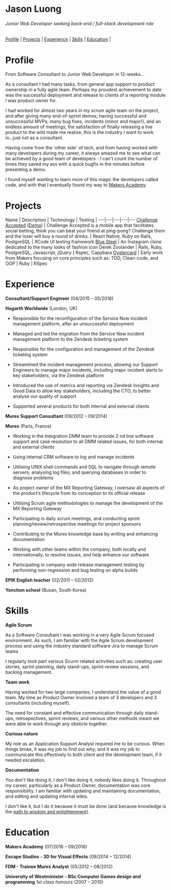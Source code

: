 # Jason Luong
###### *Junior Web Developer seeking back-end / full-stack development role*

[Profile](#profile) | [Projects](#projects) | [Experience](#experience) |  [Skills](#skills) | [Education](#education) |

# Profile

From Software Consultant to Junior Web Developer in 12-weeks...

As a consultant I had many tasks, from general app support to product ownership in a fully agile team. Perhaps my proudest achievement to date was the successful deployment and release to clients of a reporting module I was product owner for.

I had worked for almost two years in my scrum agile team on the project, and after giving many end-of-sprint demos; having successful and unsuccessful MVPs; many bug fixes, incidents (minor and major!), and an endless amount of meetings, the satisfaction of finally releasing a live product to the wild made me realise, this is the industry I want to work in...just not as a consultant.

Having come from the 'other side' of tech, and from having worked with many developers during my career, it always amazed me to see what can be achieved by a good team of developers - I can't count the number of times they saved my ass with a quick bugfix in the minutes before presenting a demo.

I found myself wanting to learn more of this magic the developers called code, and with that I eventually found my way to [Makers Academy](www.makersacademy.com).

# Projects

Name | Description | Technology | Testing |
---|---|---|---|---
 [Challenge Accepted](https://github.com/challenge-accepted-team) ([Demo](https://vimeo.com/182997446)) | Challenge Accepted is a mobile app that facilitates social betting, think you can beat your friend at ping-pong? Challenge them and the loser will buy a round of drinks. | React Native, Ruby on Rails, PostgreSQL | XCode UI testing framework
 [Blue Steel](https://github.com/j-luong/Blue-Steel-instagram-challenge) | An Instagram clone dedicated to the many looks of fashion icon Derek Zoolander | Rails, Ruby, PostgreSQL, Javascript, jQuery | Rspec, Capybara
 [Oystercard](https://github.com/j-luong/oystercard) | Early work from Makers focusing on core principles such as: TDD, Clean-code, and OOP | Ruby | RSpec

# Experience

**Consultant/Support Engineer** (04/2015 – 05/2016)

**Hogarth Worldwide** (London, UK)

* Responsible for the reconfiguration of the Service Now incident management platform, after an unsuccessful deployment

* Managed and led the migration from the Service Now incident management platform to the Zendesk ticketing system

* Responsible for the configuration and management of the Zendesk ticketing system

* Streamlined the incident management process, allowing our Support Engineers to manage major incidents, including major incident alerts to key stakeholders, via the Zendesk platform

* Introduced the use of metrics and reporting via Zendesk Insights and Good Data to allow key stakeholders, including the CTO, to better analyse our quality of support

* Supported several products for both internal and external clients

**Murex Support Consultant** (09/2012 – 09/2014)

**Murex** (Paris, France)
* Working in the Integration DMM team to provide 2 nd line software support and case resolution to all DMM related issues, for both internal and external clients

* Using internal CRM software to log and manage incidents

* Utilising UNIX shell commands and SQL to navigate through remote servers; analysing log files; and querying databases in order to diagnose problems

* As project owner of the MX Reporting Gateway, I oversaw all aspects of the product’s lifecycle from its conception to its official release

* Utilising Scrum agile methodologies to manage the development of the MX Reporting Gateway

* Participating in daily scrum meetings, and conducting sprint planning/review/retrospective meetings for project sponsors

* Contributing to the Murex knowledge base by writing and enhancing documentation

* Working with other teams within the company, both locally and internationally, to resolve issues, and help enhance our software

* Participating in company wide release management testing by performing non-regression and bug testing on alpha builds


**EPIK English teacher** (02/2011 – 02/2012)

**Yonchon school** (Busan, South Korea)

# Skills

**Agile Scrum**

As a Software Consultant I was working in a very Agile Scrum focused environment. As such, I am familiar with the Agile Scrum development process and using the industry standard software Jira to manage Scrum teams

I regularly took part various Scurm related activities such as: creating user stories, sprint planning, daily stand-ups, sprint review sessions, and backlog management.

**Team work**

Having worked for two large companies, I understand the value of a good team. My time as Product Owner involved a team of 3 developers and 3 consultants (including myself).

The need for constant and effective communication through daily stand-ups, retrospectives, sprint reviews, and various other methods meant we were able to work through any obsticle together.

**Curious nature**

My role as an Application Support Analyst required me to be curious. When things broke, it was my job to find out why; and it was my job to communicate this effectively to both client and the development team, if it needed escalation.

**Documentation**

You don't like doing it, I don't like doing it, nobody likes doing it. Throughout my career, particularly as a Product Owner, documentation was core responsibility. I am familiar with updating and maintaining documentation, and editing and updating internal wikis.

I don't like it, but I do it because it must be done (and because knowledge is the [path to wisdom and enlightenment](http://johnkapeleris.com/blog/?p=1752)).

# Education

**Makers Academy** (07/2016 – 09/2016)

**Escape Studios - 3D for Visual Effects** (09/2014 – 12/2014)

**FDM - Trainee Murex Analyst** (05/2012 – 08/2012)

**University of Westminister - BSc Computer Games design and programming** *1st class honours* (2007 – 2010)
